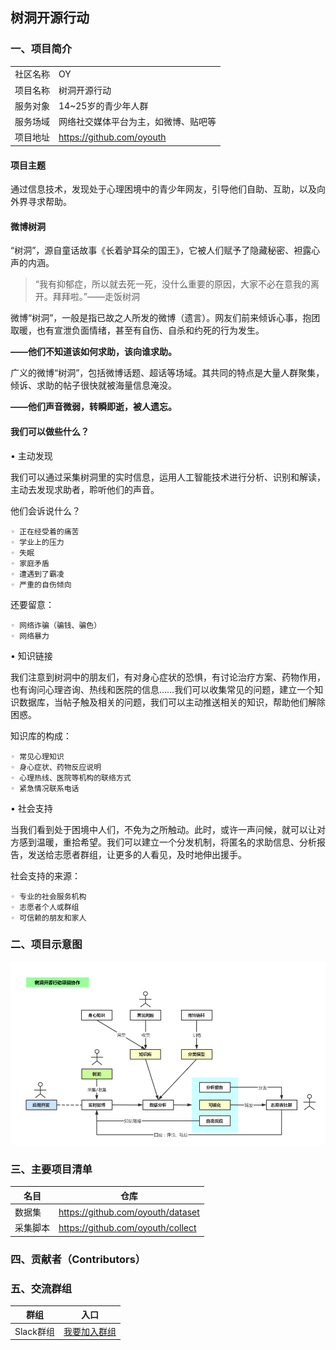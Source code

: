 ## 树洞开源行动
### 一、项目简介
|          |                                 |
| -------- | ------------------------------- |
| 社区名称 | OY                              |
| 项目名称 | 树洞开源行动                    |
| 服务对象 | 14~25岁的青少年人群             |
| 服务场域 | 网络社交媒体平台为主，如微博、贴吧等     |
| 项目地址 | https://github.com/oyouth       |

#### 项目主题
通过信息技术，发现处于心理困境中的青少年网友，引导他们自助、互助，以及向外界寻求帮助。

#### 微博树洞
“树洞”，源自童话故事《长着驴耳朵的国王》，它被人们赋予了隐藏秘密、袒露心声的内涵。

>“我有抑郁症，所以就去死一死，没什么重要的原因，大家不必在意我的离开。拜拜啦。”——走饭树洞

微博“树洞”，一般是指已故之人所发的微博（遗言）。网友们前来倾诉心事，抱团取暖，也有宣泄负面情绪，甚至有自伤、自杀和约死的行为发生。

**——他们不知道该如何求助，该向谁求助。**

广义的微博“树洞”，包括微博话题、超话等场域。其共同的特点是大量人群聚集，倾诉、求助的帖子很快就被海量信息淹没。

**——他们声音微弱，转瞬即逝，被人遗忘。**

####  我们可以做些什么？
• 主动发现

我们可以通过采集树洞里的实时信息，运用人工智能技术进行分析、识别和解读，主动去发现求助者，聆听他们的声音。

他们会诉说什么？

    ◦ 正在经受着的痛苦
    ◦ 学业上的压力
    ◦ 失眠
    ◦ 家庭矛盾
    ◦ 遭遇到了霸凌
    ◦ 严重的自伤倾向

还要留意：

    ◦ 网络诈骗（骗钱、骗色）
    ◦ 网络暴力

• 知识链接

我们注意到树洞中的朋友们，有对身心症状的恐惧，有讨论治疗方案、药物作用，也有询问心理咨询、热线和医院的信息……我们可以收集常见的问题，建立一个知识数据库，当帖子触及相关的问题，我们可以主动推送相关的知识，帮助他们解除困惑。

知识库的构成：

    ◦ 常见心理知识
    ◦ 身心症状、药物反应说明
    ◦ 心理热线、医院等机构的联络方式
    ◦ 紧急情况联系电话

• 社会支持

当我们看到处于困境中人们，不免为之所触动。此时，或许一声问候，就可以让对方感到温暖，重拾希望。我们可以建立一个分发机制，将匿名的求助信息、分析报告，发送给志愿者群组，让更多的人看见，及时地伸出援手。

社会支持的来源：

    ◦ 专业的社会服务机构
    ◦ 志愿者个人或群组
    ◦ 可信赖的朋友和家人


### 二、项目示意图
![项目示意图](./images/flow.png)
    
### 三、主要项目清单
| 名目 | 仓库 |
| ---- | ---- |
|   数据集   |    https://github.com/oyouth/dataset  |
|   采集脚本   |   https://github.com/oyouth/collect  |
### 四、贡献者（Contributors）
<!-- ALL-CONTRIBUTORS-LIST:START - Do not remove or modify this section -->
<!-- prettier-ignore-start -->
<!-- markdownlint-disable -->

<!-- markdownlint-restore -->
<!-- prettier-ignore-end -->

<!-- ALL-CONTRIBUTORS-LIST:END -->

### 五、交流群组
| 群组      | 入口                                                                                                             |
| --------- | ---------------------------------------------------------------------------------------------------------------- |
| Slack群组 | [我要加入群组](https://join.slack.com/t/w1657004756-7mb553859/shared_invite/zt-1brvjku4n-mPhGMcBd8~_NUXAjhjfiKA) |






